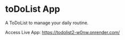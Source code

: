 # toDoList App

A ToDoList to manage your daily routine.

Access Live App: https://todolist2-w0nw.onrender.com/
